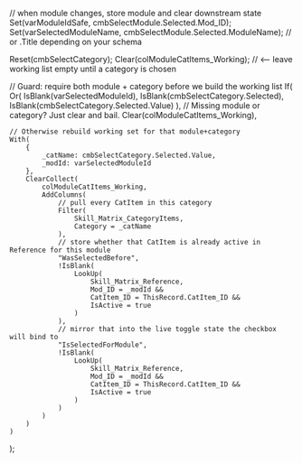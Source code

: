 // when module changes, store module and clear downstream state
Set(varModuleIdSafe, cmbSelectModule.Selected.Mod_ID);
Set(varSelectedModuleName, cmbSelectModule.Selected.ModuleName); // or .Title depending on your schema

Reset(cmbSelectCategory);
Clear(colModuleCatItems_Working);   // <-- leave working list empty until a category is chosen


// Guard: require both module + category before we build the working list
If(
    Or(
        IsBlank(varSelectedModuleId),
        IsBlank(cmbSelectCategory.Selected),
        IsBlank(cmbSelectCategory.Selected.Value)
    ),
    // Missing module or category? Just clear and bail.
    Clear(colModuleCatItems_Working),

    // Otherwise rebuild working set for that module+category
    With(
        {
            _catName: cmbSelectCategory.Selected.Value,
            _modId: varSelectedModuleId
        },
        ClearCollect(
            colModuleCatItems_Working,
            AddColumns(
                // pull every CatItem in this category
                Filter(
                    Skill_Matrix_CategoryItems,
                    Category = _catName
                ),
                // store whether that CatItem is already active in Reference for this module
                "WasSelectedBefore",
                !IsBlank(
                    LookUp(
                        Skill_Matrix_Reference,
                        Mod_ID = _modId &&
                        CatItem_ID = ThisRecord.CatItem_ID &&
                        IsActive = true
                    )
                ),
                // mirror that into the live toggle state the checkbox will bind to
                "IsSelectedForModule",
                !IsBlank(
                    LookUp(
                        Skill_Matrix_Reference,
                        Mod_ID = _modId &&
                        CatItem_ID = ThisRecord.CatItem_ID &&
                        IsActive = true
                    )
                )
            )
        )
    )
);
